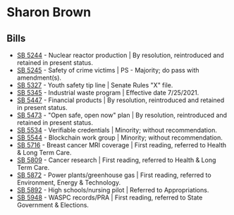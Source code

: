 # Sharon Brown
## Bills
* [SB 5244](/bill/2021-22/sb/5244/) - Nuclear reactor production | By resolution, reintroduced and retained in present status.
* [SB 5245](/bill/2021-22/sb/5245/) - Safety of crime victims | PS - Majority; do pass with amendment(s).
* [SB 5327](/bill/2021-22/sb/5327/) - Youth safety tip line | Senate Rules "X" file.
* [SB 5345](/bill/2021-22/sb/5345/) - Industrial waste program | Effective date 7/25/2021.
* [SB 5447](/bill/2021-22/sb/5447/) - Financial products | By resolution, reintroduced and retained in present status.
* [SB 5473](/bill/2021-22/sb/5473/) - "Open safe, open now" plan | By resolution, reintroduced and retained in present status.
* [SB 5534](/bill/2021-22/sb/5534/) - Verifiable credentials | Minority; without recommendation.
* [SB 5544](/bill/2021-22/sb/5544/) - Blockchain work group | Minority; without recommendation.
* [SB 5716](/bill/2021-22/sb/5716/) - Breast cancer MRI coverage | First reading, referred to Health & Long Term Care.
* [SB 5809](/bill/2021-22/sb/5809/) - Cancer research | First reading, referred to Health & Long Term Care.
* [SB 5872](/bill/2021-22/sb/5872/) - Power plants/greenhouse gas | First reading, referred to Environment, Energy & Technology.
* [SB 5892](/bill/2021-22/sb/5892/) - High schools/nursing pilot | Referred to Appropriations.
* [SB 5948](/bill/2021-22/sb/5948/) - WASPC records/PRA | First reading, referred to State Government & Elections.
